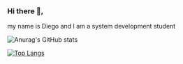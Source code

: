 ### Hi there 👋, 
my name is Diego and I am a system development student


![Anurag's GitHub stats](https://github-readme-stats.vercel.app/api?username=diegocravo&hide=contribs,prs&count_private=true&show_icons=true&theme=tokyonight)

[![Top Langs](https://github-readme-stats.vercel.app/api/top-langs/?username=diegocravo&layout=compact&theme=tokyonight)](https://github.com/diegocravo/github-readme-stats)

<!--
**diegocravo/diegocravo** is a ✨ _special_ ✨ repository because its `README.md` (this file) appears on your GitHub profile.

Here are some ideas to get you started:

- 🔭 I’m currently working on ...
- 🌱 I’m currently learning ...
- 👯 I’m looking to collaborate on ...
- 🤔 I’m looking for help with ...
- 💬 Ask me about ...
- 📫 How to reach me: ...
- 😄 Pronouns: ...
- ⚡ Fun fact: ...
-->
